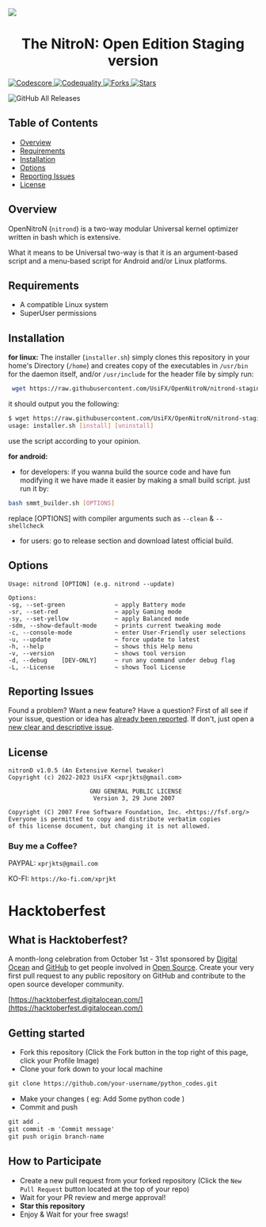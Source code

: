 <img src="https://hacktoberfest.com/_next/static/media/opengraph.da6e44c0.png">

# <div align=center> The NitroN: Open Edition Staging version </div>


<a href="https://app.codiga.io/hub/project/34591/OpenNitroN/dashboard">
  <img src="https://api.codiga.io/project/34591/score/svg" alt="Codescore">
</a>

<a href="https://app.codiga.io/hub/project/34591/OpenNitroN/dashboard">
  <img src="https://api.codiga.io/project/34591/status/svg" alt="Codequality">
</a>

<a href="https://github.com/UsiFX/OpenNitroN/fork">
  <img src="https://img.shields.io/github/forks/UsiFX/OpenNitroN.svg?logo=github" alt="Forks">
</a>

<a href="https://github.com/UsiFX/OpenNitroN/stargazers">
  <img src="https://img.shields.io/github/stars/UsiFX/OpenNitroN.svg?logo=github-sponsors" alt="Stars">
</a>

![GitHub All Releases](https://img.shields.io/github/downloads/UsiFX/openNitroN/total?label=Downloads%20on%20GitHub)

## Table of Contents

- [Overview](#overview)
- [Requirements](#requirements)
- [Installation](#installation)
- [Options](#options)
- [Reporting Issues](#reporting-issues)
- [License](#license)

## Overview
OpenNitroN (`nitrond`) is a two-way modular Universal kernel 
optimizer written in bash which is extensive.

What it means to be Universal two-way is that it is
an argument-based script and a menu-based script for Android and/or Linux platforms.

## Requirements
- A compatible Linux system
- SuperUser permissions

## Installation

**for linux:**
The installer (`installer.sh`) simply clones this repository
in your home's Directory (`/home`) and creates copy of the executables
in `/usr/bin` for the daemon itself, and/or `/usr/include` for the header file
by simply run:
``` bash
 wget https://raw.githubusercontent.com/UsiFX/OpenNitroN/nitrond-staging/installer.sh && bash installer.sh install
```
it should output you the following:
``` bash
$ wget https://raw.githubusercontent.com/UsiFX/OpenNitroN/nitrond-staging/installer.sh && bash installer.sh install
usage: installer.sh [install] [uninstall]
```
use the script according to your opinion.

**for android:**
  - for developers:
if you wanna build the source code and have fun modifying it we have made it easier
by making a small build script.
just run it by:
```bash
bash smmt_builder.sh [OPTIONS]
```

replace [OPTIONS] with compiler arguments such as `--clean` & `--shellcheck`

  - for users:
go to release section and download latest official build.

## Options
```
Usage: nitrond [OPTION] (e.g. nitrond --update)

Options:
-sg, --set-green              ~ apply Battery mode
-sr, --set-red                ~ apply Gaming mode
-sy, --set-yellow             ~ apply Balanced mode
-sdm, --show-default-mode     ~ prints current tweaking mode
-c, --console-mode            ~ enter User-Friendly user selections
-u, --update                  ~ force update to latest
-h, --help                    ~ shows this Help menu
-v, --version                 ~ shows tool version
-d, --debug    [DEV-ONLY]     ~ run any command under debug flag
-L, --License                 ~ shows Tool License
```

## Reporting Issues

Found a problem? Want a new feature? Have a question?
First of all see if your issue, question or idea has [already been reported](https://github.com/UsiFX/OpenNitroN/issues?q=is%3Aissue). 
If don't, just open a [new clear and descriptive issue](https://github.com/UsiFX/OpenNitroN/issues/new/choose).

## License

```
nitronD v1.0.5 (An Extensive Kernel tweaker)
Copyright (c) 2022-2023 UsiFX <xprjkts@gmail.com>

                       GNU GENERAL PUBLIC LICENSE
                        Version 3, 29 June 2007

Copyright (C) 2007 Free Software Foundation, Inc. <https://fsf.org/>
Everyone is permitted to copy and distribute verbatim copies
of this license document, but changing it is not allowed.
```

### Buy me a Coffee?

PAYPAL: `xprjkts@gmail.com`

KO-FI: `https://ko-fi.com/xprjkt`

# Hacktoberfest

## What is Hacktoberfest?

A month-long celebration from October 1st - 31st sponsored by [Digital Ocean](https://hacktoberfest.digitalocean.com/) and [GitHub](https://github.com/blog/2433-celebrate-open-source-this-october-with-hacktoberfest) to get people involved in [Open Source](https://github.com/open-source). Create your very first pull request to any public repository on GitHub and contribute to the open source developer community.

[https://hacktoberfest.digitalocean.com/](https://hacktoberfest.digitalocean.com/)

## Getting started

- Fork this repository (Click the Fork button in the top right of this page, click your Profile Image)
- Clone your fork down to your local machine

```markdown
git clone https://github.com/your-username/python_codes.git
```

- Make your changes ( eg: Add Some python code )
- Commit and push

```markdown
git add .
git commit -m 'Commit message'
git push origin branch-name
```

## How to Participate

- Create a new pull request from your forked repository (Click the `New Pull Request` button located at the top of your repo)
- Wait for your PR review and merge approval!
- **Star this repository** 
- Enjoy & Wait for your free swags!
